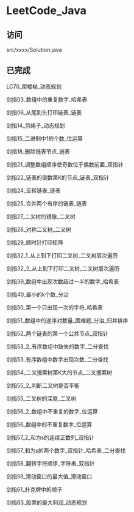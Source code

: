 # LeetCode_Java

## 访问
src/xxxx/Solution.java

## 已完成

LC70_爬楼梯_动态规划

剑指03_数组中的重复数字_哈希表

剑指06_从尾到头打印链表_链表

剑指14_剪绳子_动态规划

剑指15_二进制中1的个数_位运算

剑指18_删除链表节点_链表

剑指21_调整数组顺序使奇数位于偶数前面_双指针

剑指22_链表的倒数第K的节点_链表_双指针

剑指24_反转链表_链表

剑指25_合并两个有序的链表_链表

剑指27_二叉树的镜像_二叉树

剑指28_对称二叉树_二叉树

剑指29_顺时针打印矩阵

剑指32_1_从上到下打印二叉树_二叉树层次遍历

剑指32_2_从上到下打印二叉树_二叉树层次遍历

剑指39_数组中出现次数超过一半的数字_哈希表

剑指40_最小的k个数_分治

剑指50_第一个只出现一次的字符_哈希表

剑指51_数组中的逆序对数量_困难题_分治_归并排序

剑指52_两个链表的第一个公共节点_双指针

剑指53_2_有序数组中缺失的数字_二分查找

剑指53_有序数组中数字出现次数_二分查找

剑指54_二叉搜索树第K大的节点_二叉搜索树

剑指55_2_判断二叉树是否平衡

剑指55_二叉树的深度_二叉树

剑指56_2_数组中不重复的数字_位运算

剑指56_数组中的不重复数字_位运算

剑指57_2_和为s的连续正数列_双指针

剑指57_和为s的两个数字_双指针_哈希表_二分查找

剑指58_翻转字符顺序_字符串_双指针

剑指59_滑动窗口的最大值_滑动窗口

剑指61_扑克牌中的顺子

剑指63_股票的最大利润_动态规划
